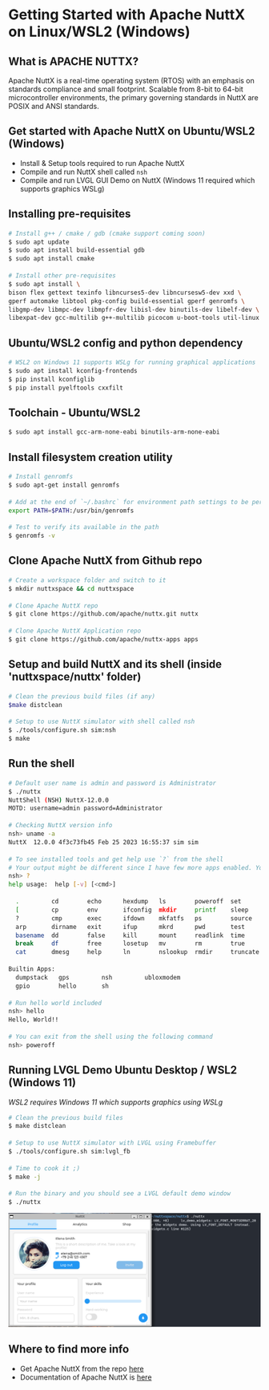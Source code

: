 # Getting Started with Apache NuttX on Linux/WSL2 (Windows)

## What is APACHE NUTTX?
Apache NuttX is a real-time operating system (RTOS) with an emphasis on standards compliance and small footprint. Scalable from 8-bit to 64-bit microcontroller environments, the primary governing standards in NuttX are POSIX and ANSI standards. 

## Get started with Apache NuttX on Ubuntu/WSL2 (Windows)
- Install & Setup tools required to run Apache NuttX
- Compile and run NuttX shell called `nsh`
- Compile and run LVGL GUI Demo on NuttX (Windows 11 required which supports graphics WSLg)

## Installing pre-requisites
```bash
# Install g++ / cmake / gdb (cmake support coming soon)
$ sudo apt update 
$ sudo apt install build-essential gdb  
$ sudo apt install cmake

# Install other pre-requisites
$ sudo apt install \
bison flex gettext texinfo libncurses5-dev libncursesw5-dev xxd \
gperf automake libtool pkg-config build-essential gperf genromfs \
libgmp-dev libmpc-dev libmpfr-dev libisl-dev binutils-dev libelf-dev \
libexpat-dev gcc-multilib g++-multilib picocom u-boot-tools util-linux
```

## Ubuntu/WSL2 config and python dependency
```bash
# WSL2 on Windows 11 supports WSLg for running graphical applications
$ sudo apt install kconfig-frontends
$ pip install kconfiglib
$ pip install pyelftools cxxfilt
```

## Toolchain - Ubuntu/WSL2
```bash
$ sudo apt install gcc-arm-none-eabi binutils-arm-none-eabi
```

## Install filesystem creation utility
```bash
# Install genromfs
$ sudo apt-get install genromfs

# Add at the end of `~/.bashrc` for environment path settings to be permanent
export PATH=$PATH:/usr/bin/genromfs

# Test to verify its available in the path
$ genromfs -v
```

## Clone Apache NuttX from Github repo
```bash
# Create a workspace folder and switch to it
$ mkdir nuttxspace && cd nuttxspace

# Clone Apache NuttX repo
$ git clone https://github.com/apache/nuttx.git nuttx

# Clone Apache NuttX Application repo
$ git clone https://github.com/apache/nuttx-apps apps
```

## Setup and build NuttX and its shell (inside 'nuttxspace/nuttx' folder)
```bash
# Clean the previous build files (if any)
$make distclean

# Setup to use NuttX simulator with shell called nsh
$ ./tools/configure.sh sim:nsh
$ make
```

## Run the shell 
```bash
# Default user name is admin and password is Administrator
$ ./nuttx
NuttShell (NSH) NuttX-12.0.0
MOTD: username=admin password=Administrator

# Checking NuttX version info
nsh> uname -a
NuttX  12.0.0 4f3c73fb45 Feb 25 2023 16:55:37 sim sim

# To see installed tools and get help use `?` from the shell
# Your output might be different since I have few more apps enabled. You can do so, using `make menuconfig`
nsh> ?
help usage:  help [-v] [<cmd>]

  .         cd        echo      hexdump   ls        poweroff  set       uname
  [         cp        env       ifconfig  mkdir     printf    sleep     umount
  ?         cmp       exec      ifdown    mkfatfs   ps        source    unset
  arp       dirname   exit      ifup      mkrd      pwd       test      uptime
  basename  dd        false     kill      mount     readlink  time      usleep
  break     df        free      losetup   mv        rm        true      xd
  cat       dmesg     help      ln        nslookup  rmdir     truncate

Builtin Apps:
  dumpstack   gps         nsh         ubloxmodem
  gpio        hello       sh

# Run hello world included
nsh> hello
Hello, World!!

# You can exit from the shell using the following command
nsh> poweroff
```

## Running LVGL Demo Ubuntu Desktop / WSL2 (Windows 11)
_WSL2 requires Windows 11 which supports graphics using WSLg_  
```bash
# Clean the previous build files
$ make distclean

# Setup to use NuttX simulator with LVGL using Framebuffer
$ ./tools/configure.sh sim:lvgl_fb

# Time to cook it ;)
$ make -j

# Run the binary and you should see a LVGL default demo window
$ ./nuttx
```

![ESP32-TUX](assets/NuttX-LVGL.png)  

## Where to find more info
- Get Apache NuttX from the repo [here](https://github.com/apache/nuttx)
- Documentation of Apache NuttX is [here](https://nuttx.apache.org/docs/latest/index.html)
